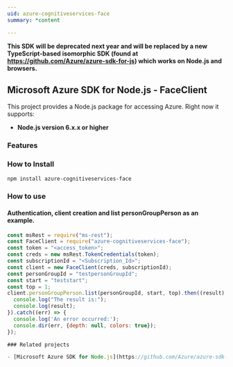 ```yaml
---
uid: azure-cognitiveservices-face
summary: *content

---
```

**This SDK will be deprecated next year and will be replaced by a new TypeScript-based isomorphic SDK (found at https://github.com/Azure/azure-sdk-for-js) which works on Node.js and browsers.**
## Microsoft Azure SDK for Node.js - FaceClient
This project provides a Node.js package for accessing Azure. Right now it supports:
- **Node.js version 6.x.x or higher**

### Features


### How to Install

```bash
npm install azure-cognitiveservices-face
```

### How to use

#### Authentication, client creation and list personGroupPerson as an example.

```javascript
const msRest = require("ms-rest");
const FaceClient = require("azure-cognitiveservices-face");
const token = "<access_token>";
const creds = new msRest.TokenCredentials(token);
const subscriptionId = "<Subscription_Id>";
const client = new FaceClient(creds, subscriptionId);
const personGroupId = "testpersonGroupId";
const start = "teststart";
const top = 1;
client.personGroupPerson.list(personGroupId, start, top).then((result) => {
  console.log("The result is:");
  console.log(result);
}).catch((err) => {
  console.log('An error occurred:');
  console.dir(err, {depth: null, colors: true});
});

### Related projects

- [Microsoft Azure SDK for Node.js](https://github.com/Azure/azure-sdk-for-node)
